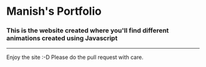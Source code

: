 # Manish's Portfolio

### This is the website created where you'll find different animations created using Javascript

--- 

Enjoy the site :-D
Please do the pull request with care.
